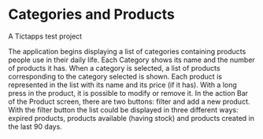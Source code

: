 # Categories and Products
A Tictapps test project

The application begins displaying a list of categories containing products people use in their daily life. Each Category shows its name
and the number of products it has.
When a category is selected, a list of products corresponding to the category selected is shown. Each product is represented in the list
with its name and its price (if it has).
With a long press in the product, it is possible to modify or remove it.
In the action Bar of the Product screen, there are two buttons: filter and add a new product. With the filter button the list could be 
displayed in three different ways: expired products, products available (having stock) and products created in the last 90 days. 
